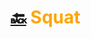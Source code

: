 # [:back:][home] <accent>Squat</accent>

[home]: ../home.md

<style>
    accent { color: orange; }
<style>
